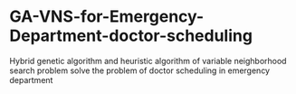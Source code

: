 # GA-VNS-for-Emergency-Department-doctor-scheduling
Hybrid genetic algorithm and heuristic algorithm of variable neighborhood search problem solve the problem of doctor scheduling in emergency department
